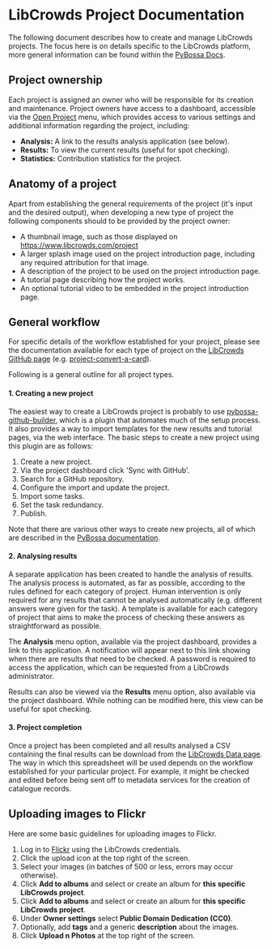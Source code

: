 # LibCrowds Project Documentation

The following document describes how to create and manage LibCrowds projects.
The focus here is on details specific to the LibCrowds platform, more general
information can be found within the
[PyBossa Docs](http://docs.pybossa.com/en/latest/build_with_pybossa.html).


## Project ownership

Each project is assigned an owner who will be responsible for its creation and
maintenance. Project owners have access to a dashboard, accessible
via the [Open Project](https://www.libcrowds.com/account/alexmendes/projects)
menu, which provides access to various settings and additional information
regarding the project, including:

- **Analysis:** A link to the results analysis application (see below).
- **Results:** To view the current results (useful for spot checking).
- **Statistics:** Contribution statistics for the project.


## Anatomy of a project

Apart from establishing the general requirements of the project (it's input and the desired
output),  when developing a new type of project the following components should to be
provided by the project owner:

- A thumbnail image, such as those displayed on https://www.libcrowds.com/project
- A larger splash image used on the project introduction page, including any required
attribution for that image.
- A description of the project to be used on the project introduction page.
- A tutorial page describing how the project works.
- An optional tutorial video to be embedded in the project introduction page.


## General workflow

For specific details of the workflow established for your project, please see
the documentation available for each type of project on the
[LibCrowds GitHub page](https://github.com/LibCrowds?utf8=%E2%9C%93&query=project)
(e.g. [project-convert-a-card](https://github.com/LibCrowds/project-convert-a-card)).

Following is a general outline for all project types.


#### 1. Creating a new project

The easiest way to create a LibCrowds project is probably to use
[pybossa-github-builder](https://github.com/alexandermendes/pybossa-github-builder),
which is a plugin that automates much of the setup process. It also provides a way
to import templates for the new results and tutorial pages, via the web interface.
The basic steps to create a new project using this plugin are as follows:

1. Create a new project.
2. Via the project dashboard click 'Sync with GitHub'.
3. Search for a GitHub repository.
4. Configure the import and update the project.
5. Import some tasks.
6. Set the task redundancy.
7. Publish.

Note that there are various other ways to create new projects, all of which are
described in the [PyBossa documentation](http://docs.pybossa.com/en/latest/user/overview.html).


#### 2. Analysing results

A separate application has been created to handle the analysis of results. The
analysis process is automated, as far as possible, according to the rules
defined for each category of project. Human intervention is only required for
any results that cannot be analysed automatically (e.g. different answers were
given for the task). A template is available for each category of project that
aims to make the process of checking these answers as straightforward as possible.

The **Analysis** menu option, available via the project dashboard, provides a
link to this application. A notification will appear next to this link showing
when there are results that need to be checked. A password is required to access the
application, which can be requested from a LibCrowds administrator.

Results can also be viewed via the **Results** menu option, also available via
the project dashboard. While nothing can be modified here, this view can be useful
for spot checking.


#### 3. Project completion

Once a project has been completed and all results analysed a CSV containing the
final results can be download from the
[LibCrowds Data page](https://www.libcrowds.com/data). The way in which this
spreadsheet will be used depends on the workflow established for your particular
project. For example, it might be checked and edited before being sent off to
metadata services for the creation of catalogue records.


## Uploading images to Flickr

Here are some basic guidelines for uploading images to Flickr.

1. Log in to [Flickr](https://www.flickr.com) using the LibCrowds credentials.
2. Click the upload icon at the top right of the screen.
3. Select your images (in batches of 500 or less, errors may occur otherwise).
4. Click **Add to albums** and select or create an album for **this specific LibCrowds project**.
5. Click **Add to albums** and select or create an album for **this specific LibCrowds project**.
6. Under **Owner settings** select **Public Domain Dedication (CC0)**.
7. Optionally, add **tags** and a generic **description** about the images.
8. Click **Upload n Photos** at the top right of the screen.
